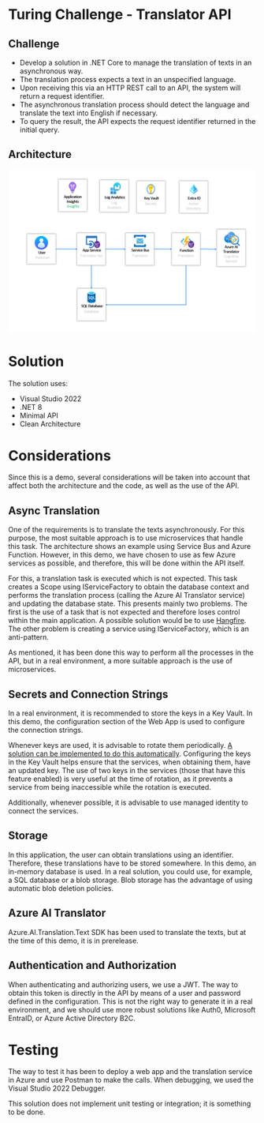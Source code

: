 # Turing Challenge - Translator API

## Challenge
- Develop a solution in .NET Core to manage the translation of texts in an asynchronous way.
- The translation process expects a text in an unspecified language.
- Upon receiving this via an HTTP REST call to an API, the system will return a request identifier.
- The asynchronous translation process should detect the language and translate the text into English if necessary.
- To query the result, the API expects the request identifier returned in the initial query.

## Architecture
![Architecture](./docs/Architecture.png)

# Solution
The solution uses:
- Visual Studio 2022
- .NET 8
- Minimal API
- Clean Architecture


# Considerations
Since this is a demo, several considerations will be taken into account that affect both the architecture and the code, as well as the use of the API.

## Async Translation
One of the requirements is to translate the texts asynchronously. For this purpose, the most suitable approach is to use microservices that handle this task. The architecture shows an example using Service Bus and Azure Function. However, in this demo, we have chosen to use as few Azure services as possible, and therefore, this will be done within the API itself.

For this, a translation task is executed which is not expected. This task creates a Scope using IServiceFactory to obtain the database context and performs the translation process (calling the Azure AI Translator service) and updating the database state. This presents mainly two problems. The first is the use of a task that is not expected and therefore loses control within the main application. A possible solution would be to use [Hangfire](https://www.hangfire.io/). The other problem is creating a service using IServiceFactory, which is an anti-pattern.

As mentioned, it has been done this way to perform all the processes in the API, but in a real environment, a more suitable approach is the use of microservices.

## Secrets and Connection Strings
In a real environment, it is recommended to store the keys in a Key Vault. In this demo, the configuration section of the Web App is used to configure the connection strings.

Whenever keys are used, it is advisable to rotate them periodically. [A solution can be implemented to do this automatically](https://learn.microsoft.com/en-us/azure/key-vault/secrets/tutorial-rotation-dual?tabs=azure-cli). Configuring the keys in the Key Vault helps ensure that the services, when obtaining them, have an updated key. The use of two keys in the services (those that have this feature enabled) is very useful at the time of rotation, as it prevents a service from being inaccessible while the rotation is executed.

Additionally, whenever possible, it is advisable to use managed identity to connect the services.

## Storage
In this application, the user can obtain translations using an identifier. Therefore, these translations have to be stored somewhere. In this demo, an in-memory database is used. In a real solution, you could use, for example, a SQL database or a blob storage. Blob storage has the advantage of using automatic blob deletion policies.

## Azure AI Translator
Azure.AI.Translation.Text SDK has been used to translate the texts, but at the time of this demo, it is in prerelease.

## Authentication and Authorization
When authenticating and authorizing users, we use a JWT. The way to obtain this token is directly in the API by means of a user and password defined in the configuration. This is not the right way to generate it in a real environment, and we should use more robust solutions like Auth0, Microsoft EntraID, or Azure Active Directory B2C.

# Testing
The way to test it has been to deploy a web app and the translation service in Azure and use Postman to make the calls. When debugging, we used the Visual Studio 2022 Debugger.

This solution does not implement unit testing or integration; it is something to be done.
